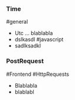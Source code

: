 ### Time 
#general
- Utc ... blablabla 
- dslkasdl  #javascript
- sadlksadkl

### PostRequest 
#Frontend #HttpRequests
- Blablabla
- blablabl
